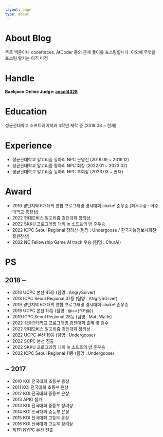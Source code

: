 ```yaml
---
layout: page
type: about
---
```


# About Blog
주로 백준이나 codeforces, AtCoder 등의 문제 풀이를 포스팅합니다. 이외에 무엇을 포스팅 할지는 아직 미정

# Handle
**Baekjoon Online Judge: [ansol4328](https://www.acmicpc.net/user/ansol4328)**

# Education
성균관대학교 소프트웨어학과 4학년 재학 중 (2018.03 ~ 현재)

# Experience
* 성균관대학교 알고리즘 동아리 NPC 운영진 (2018.09 ~ 2019.12)
* 성균관대학교 알고리즘 동아리 NPC 회장 (2022.01 ~ 2023.02)
* 성균관대학교 알고리즘 동아리 NPC 부회장 (2023.03 ~ 현재)

# Award
* 2019 경인지역 6개대학 연합 프로그래밍 경시대회 shake! 준우승 (최우수상 : 아주대학교 총장상)
* 2022 현대모비스 알고리즘 경진대회 장려상
* 2022 SKKU 프로그래밍 대회 in 소프트의 밤 준우승
* 2022 ICPC Seoul Regional 장려상 (팀명 : Undergoose / 한국지능정보사회진흥원장상)
* 2022 NC Fellowship Game AI track 우승 (팀명 : ChurAI)

# PS
## 2018 ~
* 2018 UCPC 본선 45등 (팀명 : AngrySolver)
* 2018 ICPC Seoul Regional 37등 (팀명 : ANgrySOLver)
* 2019 경인지역 6개대학 연합 프로그래밍 경시대회 shake! 준우승
* 2019 UCPC 본선 15등 (팀명 : @==(^0^@))
* 2019 ICPC Seoul Regional 28등 (팀명 : Matt Watle)
* 2022 성균관대학교 프로그래밍 경진대회 출제 및 검수
* 2022 현대모비스 알고리즘 경진대회 장려상
* 2022 UCPC 본선 19등 (팀명 : Undergoose)
* 2022 SCPC 본선 진출
* 2022 SKKU 프로그래밍 대회 in 소프트의 밤 준우승
* 2022 ICPC Seoul Regional 11등 (팀명 : Undergoose)

## ~ 2017
* 2010 KOI 전국대회 초등부 동상
* 2011 KOI 전국대회 초등부 은상
* 2012 KOI 전국대회 중등부 은상
* 2013 APIO 참가
* 2013 KOI 전국대회 중등부 장려상
* 2014 KOI 전국대회 중등부 은상
* 2015 KOI 전국대회 고등부 동상
* 2016 KOI 전국대회 고등부 장려상
* 제1회 NYPC 본선 진출
